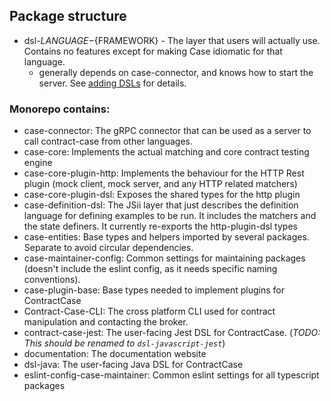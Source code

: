 ## Package structure

- dsl-${LANGUAGE}-${FRAMEWORK} - The layer that users will actually use. Contains no features except for making Case idiomatic for that language.
  - generally depends on case-connector, and knows how to start the server. See [adding DSLs](./AddingDsl.md) for details.

### Monorepo contains:

- case-connector: The gRPC connector that can be used as a server to call contract-case from other languages.
- case-core: Implements the actual matching and core contract testing engine
- case-core-plugin-http: Implements the behaviour for the HTTP Rest plugin (mock client, mock server, and any HTTP related matchers)
- case-core-plugin-dsl: Exposes the shared types for the http plugin
- case-definition-dsl: The JSii layer that just describes the definition language for defining examples to be run. It includes the matchers and the state definers. It currently re-exports the http-plugin-dsl types
- case-entities: Base types and helpers imported by several packages. Separate to avoid circular dependencies.
- case-maintainer-config: Common settings for maintaining packages (doesn't include the eslint config, as it needs specific naming conventions).
- case-plugin-base: Base types needed to implement plugins for ContractCase
- Contract-Case-CLI: The cross platform CLI used for contract manipulation and contacting the broker.
- contract-case-jest: The user-facing Jest DSL for ContractCase. (_TODO: This should be renamed to `dsl-javascript-jest`_)
- documentation: The documentation website
- dsl-java: The user-facing Java DSL for ContractCase
- eslint-config-case-maintainer: Common eslint settings for all typescript packages
